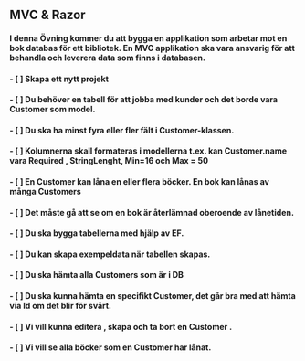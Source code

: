 ## MVC & Razor
#### I denna Övning kommer du att bygga en applikation som arbetar mot en bok databas för ett bibliotek. En MVC applikation ska vara ansvarig för att behandla och leverera data som finns i databasen.

#### - [ ]  Skapa ett nytt projekt
#### - [ ]  Du behöver en tabell för att jobba med kunder och det borde vara Customer som model.
####     - [ ]  Du ska ha minst fyra eller fler fält i Customer-klassen.
####     - [ ]  Kolumnerna skall formateras i modellerna t.ex. kan Customer.name vara Required , StringLenght, Min=16 och Max = 50
####     - [ ]  En Customer kan låna en eller flera böcker. En bok kan lånas av många Customers
 ####    - [ ]  Det måste gå att se om en bok är återlämnad oberoende av lånetiden.
 ####    - [ ]  Du ska bygga tabellerna med hjälp av EF.
 ####    - [ ]  Du kan skapa exempeldata när tabellen skapas.
#### - [ ]  Du ska hämta alla Customers som är i DB
#### - [ ]  Du ska kunna hämta en specifikt Customer, det går bra med att hämta via Id om det blir för svårt.
#### - [ ]  Vi vill kunna editera , skapa och ta bort en Customer .
#### - [ ]  Vi vill se alla böcker som en Customer har lånat.
